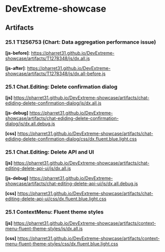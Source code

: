# DevExtreme-showcase

## Artifacts

### 25.1 T1256753 (Chart: Data aggregation performance issue)

**[js-before]**: https://pharret31.github.io/DevExtreme-showcase/artifacts/T1278348/js/dx.all.js

**[js-after]**: https://pharret31.github.io/DevExtreme-showcase/artifacts/T1278348/js/dx.all-before.js


### 25.1 Chat.Editing: Delete confirmation dialog

**[js]** https://pharret31.github.io/DevExtreme-showcase/artifacts/chat-ediding-delete-confirmation-dialog/js/dx.all.js

**[js-debug]** https://pharret31.github.io/DevExtreme-showcase/artifacts/chat-ediding-delete-confirmation-dialog/js/dx.all.debug.js

**[css]** https://pharret31.github.io/DevExtreme-showcase/artifacts/chat-ediding-delete-confirmation-dialog/css/dx.fluent.blue.light.css


### 25.1 Chat.Editing: Delete API and UI

**[js]** https://pharret31.github.io/DevExtreme-showcase/artifacts/chat-editing-delete-api-ui/js/dx.all.js

**[js-debug]** https://pharret31.github.io/DevExtreme-showcase/artifacts/chat-editing-delete-api-ui/js/dx.all.debug.js

**[css]** https://pharret31.github.io/DevExtreme-showcase/artifacts/chat-editing-delete-api-ui/css/dx.fluent.blue.light.css


### 25.1 ContextMenu: Fluent theme styles

**[js]** https://pharret31.github.io/DevExtreme-showcase/artifacts/context-menu-fluent-theme-styles/js/dx.all.js

**[css]** https://pharret31.github.io/DevExtreme-showcase/artifacts/context-menu-fluent-theme-styles/css/dx.fluent.blue.light.css